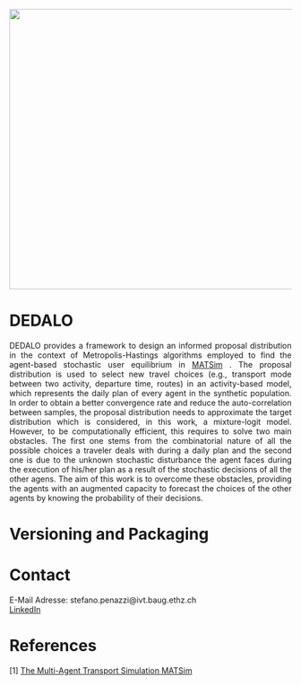 <html>
<head>
  
</head>
<body>

<p align="center">
  <img width="1400" height="500" src="https://ffwallpaper.com/wallup/maze/maze-1.jpg">
</p>

<h1>DEDALO</h1>
<div align="justify">
  
DEDALO provides a framework to design an informed proposal distribution in the context of Metropolis-Hastings algorithms employed to find the agent-based stochastic user equilibrium in  <a href="https://matsim.org/">MATSim</a>  . The proposal distribution is used to select new travel choices (e.g., transport mode between two activity, departure time, routes) in an activity-based model, which represents the daily plan of every agent in the synthetic population. In order to obtain a better convergence rate and reduce the auto-correlation between samples, the proposal distribution needs  to  approximate  the  target  distribution  which  is  considered,  in  this  work,  a  mixture-logit model.  However, to be computationally efficient, this requires to solve two main obstacles.  The first one stems from the combinatorial nature of all the possible choices a traveler deals with during a daily plan and the second one is due to the unknown stochastic disturbance the agent faces during the execution of his/her plan as a result of the stochastic decisions of all the other agens.  The aim of this work is to overcome these obstacles, providing the agents  with  an  augmented  capacity  to  forecast  the  choices  of  the  other  agents by  knowing  the probability of their decisions.

</div>

<h1>Versioning and Packaging</h1>

<h1>Contact</h1>
<div align="justify">
E-Mail Adresse: stefano.penazzi@ivt.baug.ethz.ch <br />
<a href="https://www.linkedin.com/in/stefano-penazzi-datascientist/">LinkedIn</a> <br />
</div>

<h1>References</h1>
<a id="1">[1]</a> 
<a href="https://matsim.org/the-book">The Multi-Agent Transport Simulation MATSim</a><br />

</body>
</html>
